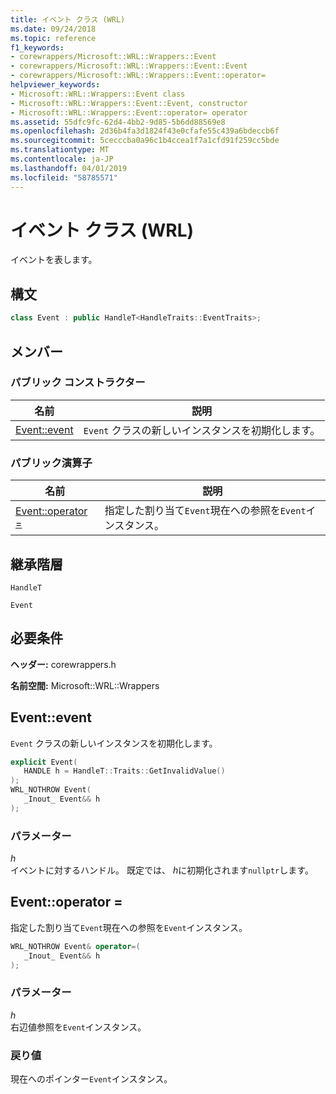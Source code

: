 ```yaml
---
title: イベント クラス (WRL)
ms.date: 09/24/2018
ms.topic: reference
f1_keywords:
- corewrappers/Microsoft::WRL::Wrappers::Event
- corewrappers/Microsoft::WRL::Wrappers::Event::Event
- corewrappers/Microsoft::WRL::Wrappers::Event::operator=
helpviewer_keywords:
- Microsoft::WRL::Wrappers::Event class
- Microsoft::WRL::Wrappers::Event::Event, constructor
- Microsoft::WRL::Wrappers::Event::operator= operator
ms.assetid: 55dfc9fc-62d4-4bb2-9d85-5b6dd88569e8
ms.openlocfilehash: 2d36b4fa3d1824f43e0cfafe55c439a6bdeccb6f
ms.sourcegitcommit: 5cecccba0a96c1b4ccea1f7a1cfd91f259cc5bde
ms.translationtype: MT
ms.contentlocale: ja-JP
ms.lasthandoff: 04/01/2019
ms.locfileid: "58785571"
---
```

# <a name="event-class-wrl"></a>イベント クラス (WRL)

イベントを表します。

## <a name="syntax"></a>構文

```cpp
class Event : public HandleT<HandleTraits::EventTraits>;
```

## <a name="members"></a>メンバー

### <a name="public-constructors"></a>パブリック コンストラクター

名前                   | 説明
---------------------- | ------------------------------------------------
[Event::event](#event) | `Event` クラスの新しいインスタンスを初期化します。

### <a name="public-operators"></a>パブリック演算子

名前                                 | 説明
------------------------------------ | ------------------------------------------------------------------------
[Event::operator =](#operator-assign) | 指定した割り当て`Event`現在への参照を`Event`インスタンス。

## <a name="inheritance-hierarchy"></a>継承階層

`HandleT`

`Event`

## <a name="requirements"></a>必要条件

**ヘッダー:** corewrappers.h

**名前空間:** Microsoft::WRL::Wrappers

## <a name="event"></a>Event::event

`Event` クラスの新しいインスタンスを初期化します。

```cpp
explicit Event(
   HANDLE h = HandleT::Traits::GetInvalidValue()
);
WRL_NOTHROW Event(
   _Inout_ Event&& h
);
```

### <a name="parameters"></a>パラメーター

*h*<br/>
イベントに対するハンドル。 既定では、 *h*に初期化されます`nullptr`します。

## <a name="operator-assign"></a>Event::operator =

指定した割り当て`Event`現在への参照を`Event`インスタンス。

```cpp
WRL_NOTHROW Event& operator=(
   _Inout_ Event&& h
);
```

### <a name="parameters"></a>パラメーター

*h*<br/>
右辺値参照を`Event`インスタンス。

### <a name="return-value"></a>戻り値

現在へのポインター`Event`インスタンス。

